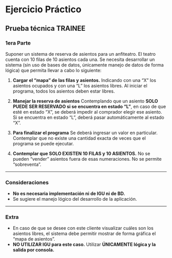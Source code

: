 # Ejercicio Práctico

## Prueba técnica TRAINEE

### 1era Parte

Suponer un sistema de reserva de asientos para un anfiteatro. El teatro cuenta con 10 filas de 10 asientos cada una. Se necesita desarrollar un sistema (sin uso de bases de datos, únicamente manejo de datos de forma lógica) que permita llevar a cabo lo siguiente:

1. **Cargar el “mapa” de las filas y asientos.**
   Indicando con una “X” los asientos ocupados y con una “L” los asientos libres. Al iniciar el programa, todos los asientos deben estar libres.

2. **Manejar la reserva de asientos**
   Contemplando que un asiento **SOLO PUEDE SER RESERVADO si se encuentra en estado “L”**, en caso de que esté en estado “X”, se deberá impedir al comprador elegir ese asiento.
   Si se encuentra en estado “L”, deberá pasar automáticamente al estado “X”.

3. **Para finalizar el programa**
   Se deberá ingresar un valor en particular. Contemplar que no existe una cantidad exacta de veces que el programa se puede ejecutar.

4. **Contemplar que SOLO EXISTEN 10 FILAS y 10 ASIENTOS.**
   No se pueden “vender” asientos fuera de esas numeraciones. No se permite “sobreventa”.

---

### Consideraciones

- **No es necesaria implementación ni de IGU ni de BD.**
- Se sugiere el manejo lógico del desarrollo de la aplicación.

---

### Extra

- En caso de que se desee con este cliente visualizar cuáles son los asientos libres, el sistema debe permitir mostrar de forma gráfica el “mapa de asientos”.
- **NO UTILIZAR IGU para este caso.** Utilizar **ÚNICAMENTE lógica y la salida por consola.**

